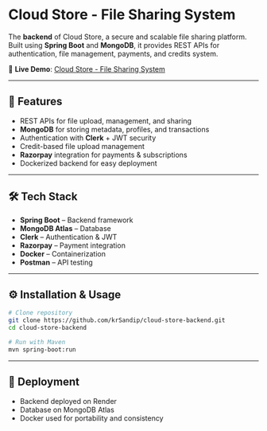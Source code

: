 # Cloud Store - File Sharing System

The **backend** of Cloud Store, a secure and scalable file sharing platform.  
Built using **Spring Boot** and **MongoDB**, it provides REST APIs for authentication, file management, payments, and credits system.

🔗 **Live Demo**: [Cloud Store - File Sharing System](https://cloud-store-web-app.netlify.app)

---

## 🚀 Features
- REST APIs for file upload, management, and sharing
- **MongoDB** for storing metadata, profiles, and transactions
- Authentication with **Clerk** + JWT security
- Credit-based file upload management
- **Razorpay** integration for payments & subscriptions
- Dockerized backend for easy deployment

---

## 🛠️ Tech Stack
- **Spring Boot** – Backend framework  
- **MongoDB Atlas** – Database  
- **Clerk** – Authentication & JWT  
- **Razorpay** – Payment integration  
- **Docker** – Containerization  
- **Postman** – API testing  

---

## ⚙️ Installation & Usage
```bash
# Clone repository
git clone https://github.com/krSandip/cloud-store-backend.git
cd cloud-store-backend

# Run with Maven
mvn spring-boot:run
```

---

## 📌 Deployment

*  Backend deployed on Render
*  Database on MongoDB Atlas
*  Docker used for portability and consistency



